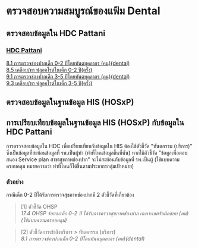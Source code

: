 # ตรวจสอบความสมบูรณ์ของแฟ้ม Dental
## ตรวจสอบข้อมูลใน HDC Pattani
### [HDC Pattani](https://ptn.hdc.moph.go.th/hdc/main/index.php)

[8.1 การตรวจช่องปากเด็ก 0-2 ปีโดยทันตบุคลากร (คน)(dental)](https://ptn.hdc.moph.go.th/hdc/reports/report.php?cat_id=fc73b811eb6d9206e7e5baf8ad20d7b9&id=08d03b47087f5cfa3d1cfdcdd4d7e4b7) <br>
[8.5 เคลือบ/ทา ฟลูออไรด์ในเด็ก 0-2 ปี(ครั้ง)](https://ptn.hdc.moph.go.th/hdc/reports/report.php?cat_id=fc73b811eb6d9206e7e5baf8ad20d7b9&id=b7b888d136a807031d4fd3e8719607f6) <br>
[9.1 การตรวจช่องปากเด็ก 3-5 ปีโดยทันตบุคลากร (คน)(dental)](https://ptn.hdc.moph.go.th/hdc/reports/report.php?cat_id=fc73b811eb6d9206e7e5baf8ad20d7b9&id=5e7a19bfa7c910848977f72acf986b4a) <br>
[9.3 เคลือบ/ทา ฟลูออไรด์ในเด็ก 3-5 ปี(ครั้ง)](https://ptn.hdc.moph.go.th/hdc/reports/report.php?cat_id=fc73b811eb6d9206e7e5baf8ad20d7b9&id=81a4ac535652165557b5724db2096f8f) <br>

## ตรวจสอบข้อมูลในฐานข้อมูล HIS (HOSxP)



## การเปรียบเทียบข้อมูลในฐานข้อมูล HIS (HOSxP) กับข้อมูลใน HDC Pattani


การตรวจสอบข้อมูลใน HDC เพื่อเปรียบเทียบกับข้อมูลใน HIS ต้องใช้ตัวชี้วัด "ทันตกรรม (บริการ)" ซึ่งเป็นข้อมูลที่สะท้อนข้อมูลที่ รพ.เป็นผู้ทำ (ทำที่ไหนข้อมูลขึ้นที่นั่น) หากใช้ตัวชี้วัด "ข้อมูลเพื่อตอบสนอง Service plan สาขาสุขภาพช่องปาก" จะไม่สะท้อนกับข้อมูลที่ รพ.เป็นผู้ (ใช้แบบความครอบคลุม หมายความว่า ทำที่ไหนก็ได้ขึ้นตามประชากรกลุ่มเป้าหมาย)


### ตัวอย่าง
กรณีเด็ก 0-2 ปีได้รับการตรวจสุขภาพช่องปากมี 2 ตัวชี้วัดที่เกี่ยวข้อง
> [1] ตัวชี้วัด OHSP <br>
*17.4 OHSP ร้อยละเด็ก 0-2 ปี ได้รับการตรวจสุขภาพช่องปาก เฉพาะเขตรับผิดชอบ (คน) (ใช้แบบความครอบคลุม)*

> [2] ตัวชี้วัดการเข้าถึงบริการ > ทันตกรรม (บริการ) <br>
*8.1 การตรวจช่องปากเด็ก 0-2 ปีโดยทันตบุคลากร (คน)(dental)*


